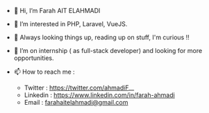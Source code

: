 - 👋 Hi, I’m Farah AIT ELAHMADI
- 👀 I’m interested in PHP, Laravel, VueJS.
- 🌱 Always looking things up, reading up on stuff, I'm curious !!
- 💞️ I’m on internship ( as full-stack developer) and looking for more opportunities.
- 📫 How to reach me :

  * Twitter  : https://twitter.com/ahmadiF__
  * Linkedin : https://www.linkedin.com/in/farah-ahmadi
  * Email    : farahaitelahmadi@gmail.com

<!---
Ray0Emma/Ray0Emma is a ✨ special ✨ repository because its `README.md` (this file) appears on your GitHub profile.
You can click the Preview link to take a look at your changes.
--->
